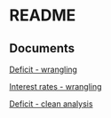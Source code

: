 README
================

## Documents

[Deficit - wrangling](outputs/deficit_gdp_wrangling.html)

[Interest rates - wrangling](outputs/ltint_wrangling_new.html)

[Deficit - clean analysis](outputs/deficit_clean.html)
